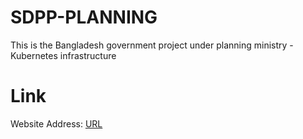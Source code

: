 # SDPP-PLANNING
This is the Bangladesh government project under planning ministry - Kubernetes infrastructure
# Link
Website Address: [URL](https://sso.plandiv.gov.bd/)

